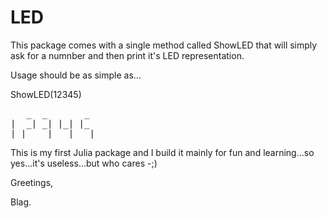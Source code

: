 # LED

This package comes with a single method called ShowLED that will simply ask for a numnber and then print it's LED representation.

Usage should be as simple as...

ShowLED(12345)

<pre>
   _  _       _  
|  _| _| |_| |_  
| |_  _|   |  _| 
</pre>

This is my first Julia package and I build it mainly for fun and learning...so yes...it's useless...but who cares -;)

Greetings,

Blag.
